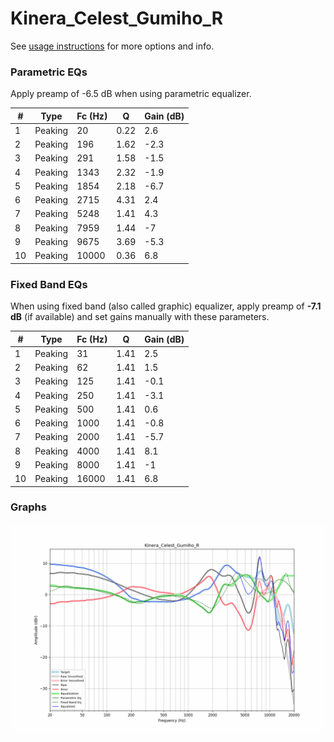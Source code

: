 # Kinera_Celest_Gumiho_R
See [usage instructions](https://github.com/jaakkopasanen/AutoEq#usage) for more options and info.

### Parametric EQs
Apply preamp of -6.5 dB when using parametric equalizer.

|   # | Type    |   Fc (Hz) |    Q |   Gain (dB) |
|-----|---------|-----------|------|-------------|
|   1 | Peaking |        20 | 0.22 |         2.6 |
|   2 | Peaking |       196 | 1.62 |        -2.3 |
|   3 | Peaking |       291 | 1.58 |        -1.5 |
|   4 | Peaking |      1343 | 2.32 |        -1.9 |
|   5 | Peaking |      1854 | 2.18 |        -6.7 |
|   6 | Peaking |      2715 | 4.31 |         2.4 |
|   7 | Peaking |      5248 | 1.41 |         4.3 |
|   8 | Peaking |      7959 | 1.44 |        -7   |
|   9 | Peaking |      9675 | 3.69 |        -5.3 |
|  10 | Peaking |     10000 | 0.36 |         6.8 |

### Fixed Band EQs
When using fixed band (also called graphic) equalizer, apply preamp of **-7.1 dB** (if available) and set gains manually with these parameters.

|   # | Type    |   Fc (Hz) |    Q |   Gain (dB) |
|-----|---------|-----------|------|-------------|
|   1 | Peaking |        31 | 1.41 |         2.5 |
|   2 | Peaking |        62 | 1.41 |         1.5 |
|   3 | Peaking |       125 | 1.41 |        -0.1 |
|   4 | Peaking |       250 | 1.41 |        -3.1 |
|   5 | Peaking |       500 | 1.41 |         0.6 |
|   6 | Peaking |      1000 | 1.41 |        -0.8 |
|   7 | Peaking |      2000 | 1.41 |        -5.7 |
|   8 | Peaking |      4000 | 1.41 |         8.1 |
|   9 | Peaking |      8000 | 1.41 |        -1   |
|  10 | Peaking |     16000 | 1.41 |         6.8 |

### Graphs
![](./Kinera_Celest_Gumiho_R.png)
